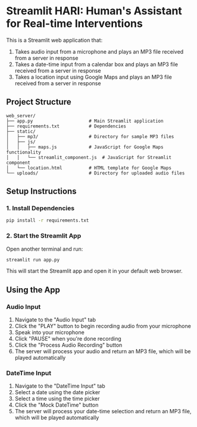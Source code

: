 # Streamlit HARI: Human's Assistant for Real-time Interventions

This is a Streamlit web application that:
1. Takes audio input from a microphone and plays an MP3 file received from a server in response
2. Takes a date-time input from a calendar box and plays an MP3 file received from a server in response
3. Takes a location input using Google Maps and plays an MP3 file received from a server in response

## Project Structure

```
web_server/
├── app.py                     # Main Streamlit application
├── requirements.txt           # Dependencies
├── static/
│   ├── mp3/                   # Directory for sample MP3 files
│   ├── js/
│   │   ├── maps.js            # JavaScript for Google Maps functionality
│   │   └── streamlit_component.js  # JavaScript for Streamlit component
│   └── location.html          # HTML template for Google Maps
└── uploads/                   # Directory for uploaded audio files
```

## Setup Instructions

### 1. Install Dependencies

```bash
pip install -r requirements.txt
```

### 2. Start the Streamlit App

Open another terminal and run:

```bash
streamlit run app.py
```

This will start the Streamlit app and open it in your default web browser.

## Using the App

### Audio Input

1. Navigate to the "Audio Input" tab
2. Click the "PLAY" button to begin recording audio from your microphone
3. Speak into your microphone
4. Click "PAUSE" when you're done recording
5. Click the "Process Audio Recording" button
6. The server will process your audio and return an MP3 file, which will be played automatically

### DateTime Input

1. Navigate to the "DateTime Input" tab
2. Select a date using the date picker
3. Select a time using the time picker
4. Click the "Mock DateTime" button
5. The server will process your date-time selection and return an MP3 file, which will be played automatically

